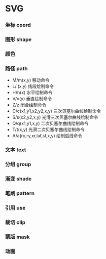 # SVG

### 坐标 coord

### 图形 shape

### 颜色

### 路径 path
* M/m(x,y) 移动命令
* L/l(x,y) 线段绘制命令
* H/h(x) 水平绘制命令
* V/v(y) 垂直绘制命令
* Z/z 闭合绘制命令
* C/c(x1,y1,x2,y2,x,y) 三次贝塞尔曲线绘制命令
* S/s(x2,y2,x,y) 光滑三次贝塞尔曲线绘制命令
* Q/q(x1,y1,x,y) 二次贝塞尔曲线绘制命令
* T/t(x,y) 光滑二次贝塞尔曲线绘制命令
* A/a(rx,ry,xr,laf,sf,x,y) 绘制弧线命令

### 文本 text

### 分组 group

### 渐变 shade

### 笔刷 pattern

### 引用 use

### 裁切 clip 

### 蒙版 mask

### 动画